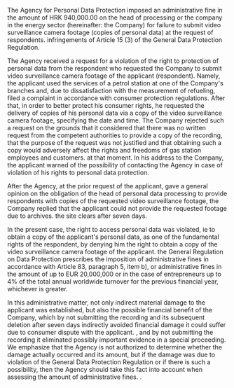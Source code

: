 The Agency for Personal Data Protection imposed an administrative fine in the amount of HRK 940,000.00 on the head of processing or the company in the energy sector (hereinafter: the Company) for failure to submit video surveillance camera footage (copies of personal data) at the request of respondents. infringements of Article 15 (3) of the General Data Protection Regulation.

The Agency received a request for a violation of the right to protection of personal data from the respondent who requested the Company to submit video surveillance camera footage of the applicant (respondent). Namely, the applicant used the services of a petrol station at one of the Company's branches and, due to dissatisfaction with the measurement of refueling, filed a complaint in accordance with consumer protection regulations. After that, in order to better protect his consumer rights, he requested the delivery of copies of his personal data via a copy of the video surveillance camera footage, specifying the date and time. The Company rejected such a request on the grounds that it considered that there was no written request from the competent authorities to provide a copy of the recording, that the purpose of the request was not justified and that obtaining such a copy would adversely affect the rights and freedoms of gas station employees and customers. at that moment. In his address to the Company, the applicant warned of the possibility of contacting the Agency in case of violation of his rights to personal data protection.

After the Agency, at the prior request of the applicant, gave a general opinion on the obligation of the head of personal data processing to provide respondents with copies of the requested video surveillance footage, the Company replied that the applicant could not provide the requested footage due to archives. the site clears after seven days.

In the present case, the right to access personal data was violated, ie to obtain a copy of the applicant's personal data, as one of the fundamental rights of the respondent, by denying him the right to obtain a copy of the video surveillance camera footage of the applicant. the General Regulation on Data Protection prescribes the imposition of administrative fines in accordance with Article 83, paragraph 5, item b), or administrative fines in the amount of up to EUR 20,000,000 or in the case of entrepreneurs up to 4% of the total annual worldwide turnover for the previous financial year, whichever is greater.

In this administrative matter, not only indirect material damage to the applicant was established, but also the possible financial benefit of the Company, which by not submitting the recording and its subsequent deletion after seven days indirectly avoided financial damage it could suffer due to consumer dispute with the applicant. , and by not submitting the recording it eliminated possibly important evidence in a special proceeding. We emphasize that the Agency is not authorized to determine whether the damage actually occurred and its amount, but if the damage was due to violation of the General Data Protection Regulation or if there is such a possibility, then the Agency should take this fact into account when assessing the amount of administrative fines. .
